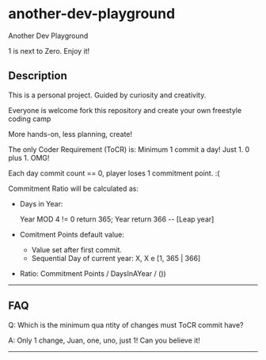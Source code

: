 # another-dev-playground
Another Dev Playground

1 is next to Zero. Enjoy it!

## Description

This is a personal project. Guided by curiosity and creativity.

Everyone is welcome fork this repository and create your own freestyle coding camp

More hands-on, less planning, create!

The only Coder Requirement (ToCR) is: Minimum 1 commit a day! Just 1. 0 plus 1. OMG!

Each day commit count == 0, player loses 1 commitment point. :(

Commitment Ratio will be calculated as: 
* Days in Year: 

    Year MOD 4 != 0
        return 365;
    Year 
        return 366 -- [Leap year]
        
        
* Comitment Points default value: 

    * Value set after first commit.
    * Sequential Day of current year: X, X e [1, 365 | 366]

* Ratio: Commitment Points / DaysInAYear / ())

***

## FAQ
Q: Which is the minimum qua ntity of changes must ToCR commit have?

A: Only 1 change, Juan, one, uno, just 1! Can you believe it!
***